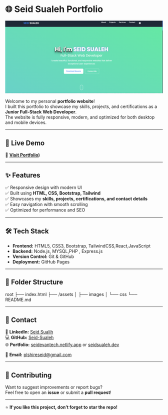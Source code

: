 # 🌐 Seid Sualeh Portfolio

![Portfolio Screenshot](./image/port.png) <!-- Replace with a real screenshot path if available -->

Welcome to my personal **portfolio website**!  
I built this portfolio to showcase my skills, projects, and certifications as a **Junior Full-Stack Web Developer**.  
The website is fully responsive, modern, and optimized for both desktop and mobile devices.

---

## 🚀 Live Demo
🔗 **[Visit Portfolio](https://github.com/Seid-Sualeh/My-PORTFOLIO))** 


---

## ✨ Features
✅ Responsive design with modern UI  
✅ Built using **HTML, CSS, Bootstrap, Tailwind**  
✅ Showcases my **skills, projects, certifications, and contact details**  
✅ Easy navigation with smooth scrolling  
✅ Optimized for performance and SEO

---

## 🛠️ Tech Stack
- **Frontend:** HTML5, CSS3, Bootstrap, TailwindCSS,React,JavaScript
-  **Backend:** Node.js, MYSQL,PHP , Express.js
- **Version Control:** Git & GitHub
- **Deployment:** GitHub Pages

---

## 📂 Folder Structure
root
├── index.html
├── /assets
│ ├── images
│ └── css
└── README.md

---

## 📧 Contact
💼 **LinkedIn:** [Seid Sualih](https://www.linkedin.com/in/seid-sualih)  
💻 **GitHub:** [Seid-Sualeh](https://github.com/Seid-Sualeh)  
🌐 **Portfolio:** [seidevantech.netlify.app](https://seidevantech.netlify.app)  or [seidsualeh.dev](https://seidsualeh.dev)
           
📧 **Email:** plshireseid@gmail.com  

---

## 🤝 Contributing
Want to suggest improvements or report bugs?  
Feel free to open an **issue** or submit a **pull request**!

---

⭐ **If you like this project, don’t forget to star the repo!**
